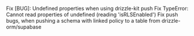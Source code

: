 Fix [BUG]: Undefined properties when using drizzle-kit push
Fix TypeError: Cannot read properties of undefined (reading 'isRLSEnabled')
Fix push bugs, when pushing a schema with linked policy to a table from drizzle-orm/supabase
